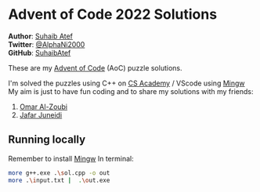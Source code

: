 # Advent of Code 2022 Solutions

**Author**: [Suhaib Atef](www.linkedin.com/in/SuhaibAtef)  
**Twitter**: [@AlphaNi2000](https://twitter.com/AlphaNi2000)  
**GitHub**: [SuhaibAtef](https://github.com/SuhaibAtef)  

These are my [Advent of Code][AoC] (AoC) puzzle solutions.

I'm solved the puzzles using C++ on [CS Academy](https://csacademy.com/workspace/) / VScode using [Mingw](Mingw-Builds) 
My aim is just to have fun coding and to share my solutions with my friends:
1. [Omar Al-Zoubi](https://github.com/OmarAlzoubi)  
2. [Jafar Juneidi](https://github.com/JafarJuneidi)

## Running locally

Remember to install [Mingw](Mingw-Builds)
In terminal: 
```sh
more g++.exe .\sol.cpp -o out
more .\input.txt |  .\out.exe
```


[Mingw-Builds]: https://github.com/niXman/mingw-builds-binaries
[AoC]: https://adventofcode.com/
